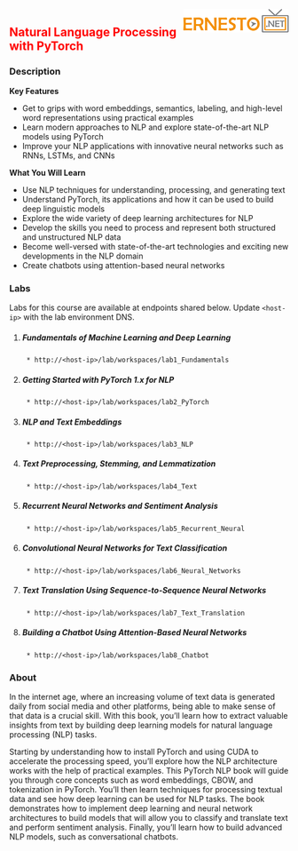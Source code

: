 <img align="right" src="./logo.png">

<h2><span style="color:red;">Natural Language Processing with PyTorch</span></h2>

### Description

**Key Features**

- Get to grips with word embeddings, semantics, labeling, and high-level word representations using practical examples
- Learn modern approaches to NLP and explore state-of-the-art NLP models using PyTorch
- Improve your NLP applications with innovative neural networks such as RNNs, LSTMs, and CNNs


**What You Will Learn**

- Use NLP techniques for understanding, processing, and generating text
- Understand PyTorch, its applications and how it can be used to build deep linguistic models
- Explore the wide variety of deep learning architectures for NLP
- Develop the skills you need to process and represent both structured and unstructured NLP data
- Become well-versed with state-of-the-art technologies and exciting new developments in the NLP domain
- Create chatbots using attention-based neural networks


### Labs

Labs for this course are available at endpoints shared below. Update `<host-ip>` with the lab environment DNS.

1. ##### Fundamentals of Machine Learning and Deep Learning
		* http://<host-ip>/lab/workspaces/lab1_Fundamentals
2. ##### Getting Started with PyTorch 1.x for NLP
		* http://<host-ip>/lab/workspaces/lab2_PyTorch
3. ##### NLP and Text Embeddings
		* http://<host-ip>/lab/workspaces/lab3_NLP
4. ##### Text Preprocessing, Stemming, and Lemmatization
		* http://<host-ip>/lab/workspaces/lab4_Text
5. ##### Recurrent Neural Networks and Sentiment Analysis
		* http://<host-ip>/lab/workspaces/lab5_Recurrent_Neural
6. ##### Convolutional Neural Networks for Text Classification
		* http://<host-ip>/lab/workspaces/lab6_Neural_Networks
7. ##### Text Translation Using Sequence-to-Sequence Neural Networks
		* http://<host-ip>/lab/workspaces/lab7_Text_Translation
8. ##### Building a Chatbot Using Attention-Based Neural Networks
		* http://<host-ip>/lab/workspaces/lab8_Chatbot


### About

In the internet age, where an increasing volume of text data is generated daily from social media and other platforms, being able to make sense of that data is a crucial skill. With this book, you’ll learn how to extract valuable insights from text by building deep learning models for natural language processing (NLP) tasks.

Starting by understanding how to install PyTorch and using CUDA to accelerate the processing speed, you’ll explore how the NLP architecture works with the help of practical examples. This PyTorch NLP book will guide you through core concepts such as word embeddings, CBOW, and tokenization in PyTorch. You’ll then learn techniques for processing textual data and see how deep learning can be used for NLP tasks. The book demonstrates how to implement deep learning and neural network architectures to build models that will allow you to classify and translate text and perform sentiment analysis. Finally, you’ll learn how to build advanced NLP models, such as conversational chatbots.